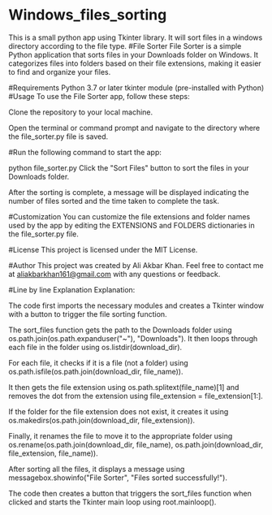 # Windows_files_sorting
This is a small python app using Tkinter library. It will sort files in a windows directory according to the file type.
#File Sorter
File Sorter is a simple Python application that sorts files in your Downloads folder on Windows. It categorizes files into folders based on their file extensions, making it easier to find and organize your files.

#Requirements
Python 3.7 or later
tkinter module (pre-installed with Python)
#Usage
To use the File Sorter app, follow these steps:

Clone the repository to your local machine.

Open the terminal or command prompt and navigate to the directory where the file_sorter.py file is saved.

#Run the following command to start the app:

python file_sorter.py
Click the "Sort Files" button to sort the files in your Downloads folder.

After the sorting is complete, a message will be displayed indicating the number of files sorted and the time taken to complete the task.

#Customization
You can customize the file extensions and folder names used by the app by editing the EXTENSIONS and FOLDERS dictionaries in the file_sorter.py file.

#License
This project is licensed under the MIT License.

#Author
This project was created by Ali Akbar Khan. Feel free to contact me at aliakbarkhan161@gmail.com with any questions or feedback.

#Line by line Explanation
Explanation:

The code first imports the necessary modules and creates a Tkinter window with a button to trigger the file sorting function.

The sort_files function gets the path to the Downloads folder using os.path.join(os.path.expanduser("~"), "Downloads"). It then loops through each file in the folder using os.listdir(download_dir).

For each file, it checks if it is a file (not a folder) using os.path.isfile(os.path.join(download_dir, file_name)).

It then gets the file extension using os.path.splitext(file_name)[1] and removes the dot from the extension using file_extension = file_extension[1:].

If the folder for the file extension does not exist, it creates it using os.makedirs(os.path.join(download_dir, file_extension)).

Finally, it renames the file to move it to the appropriate folder using os.rename(os.path.join(download_dir, file_name), os.path.join(download_dir, file_extension, file_name)).

After sorting all the files, it displays a message using messagebox.showinfo("File Sorter", "Files sorted successfully!").

The code then creates a button that triggers the sort_files function when clicked and starts the Tkinter main loop using root.mainloop().
